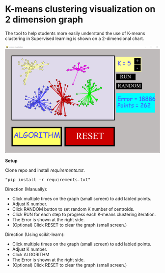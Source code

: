 # K-means clustering visualization on 2 dimension graph

The tool to help students more easily understand the use of K-means clustering in Supervised learning is shown on a 2-dimensional chart.
<p align="center">
  <img src="https://github.com/huygiatrng/k_means_clustering_visualization_2d/blob/main/preview_image/preview.PNG" width="700"/>
</p>

**Setup**

Clone repo and install *requirements.txt*.
<pre>
"pip install -r requirements.txt"
</pre>

Direction (Manually):
+ Click multiple times on the graph (small screen) to add labled points.
+ Adjust K number.
+ Click RANDOM button to set random K number of centroids.
+ Click RUN for each step to progress each K-means clustering iteration.
+ The Error is shown at the right side.
+ (Optional) Click RESET to clear the graph (small screen.)

Direction (Using scikit-learn):
+ Click multiple times on the graph (small screen) to add labled points.
+ Adjust K number.
+ Click ALGORITHM
+ The Error is shown at the right side.
+ (Optional) Click RESET to clear the graph (small screen.)
